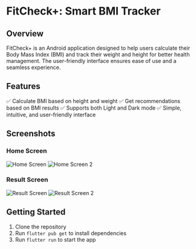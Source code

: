 # FitCheck+: Smart BMI Tracker

## Overview

FitCheck+ is an Android application designed to help users calculate their Body Mass Index (BMI) and track their weight and height for better health management. The user-friendly interface ensures ease of use and a seamless experience.

## Features

✅ Calculate BMI based on height and weight
✅ Get recommendations based on BMI results
✅ Supports both Light and Dark mode
✅ Simple, intuitive, and user-friendly interface

## Screenshots

### Home Screen

![Home Screen](Screenshots/home.jpg)
![Home Screen 2](screenshots/home2.jpg)  

### Result Screen

![Result Screen](Screenshots/result.jpg)
![Result Screen 2](screenshots/result2.jpg)

## Getting Started

1. Clone the repository
2. Run `flutter pub get` to install dependencies
3. Run `flutter run` to start the app

